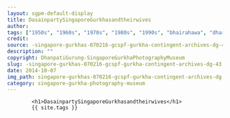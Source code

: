 ```yaml
---
layout: sgpm-default-display
title: DasainpartySingaporeGurkhasandtheirwives
author: 
tags: ["1950s", "1960s", "1970s", "1980s", "1990s", "bhairahawa", "dharan", "gurkhas", "kathmandu", "nepal", "pokhara", "singapore", "singapore gurkha archive", "singapore gurkha old photographs", "singapore gurkha photography museum", "singapore gurkhas"]
credit: 
source: -singapore-gurkhas-070216-gcspf-gurkha-contingent-archives-dg-43
description: ""
copyright: DhanpatiGurung-SingaporeGurkhaPhotographyMuseum
slug: -singapore-gurkhas-070216-gcspf-gurkha-contingent-archives-dg-43
date: 2014-10-07
img_path: singapore-gurkhas-070216-gcspf-gurkha-contingent-archives-dg-43.jpg
category: singapore-gurkha-photography-museum
---
```

	 		

	 		<h1>DasainpartySingaporeGurkhasandtheirwives</h1>
	 		{{ site.tags }}
	 		
